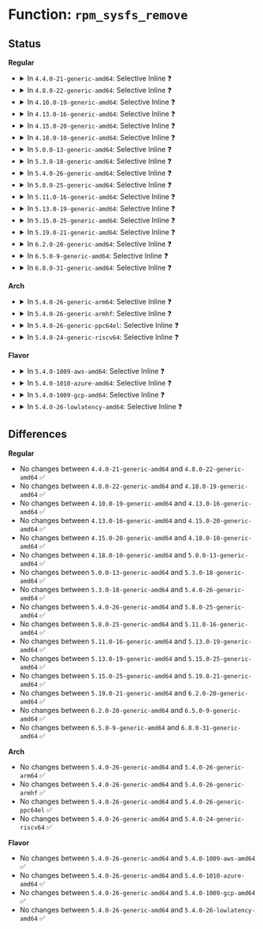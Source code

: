 # Function: <code>rpm_sysfs_remove</code>

## Status
<b>Regular</b>
<ul>
<li>
<details>
<summary>In <code>4.4.0-21-generic-amd64</code>: Selective Inline ❓</summary>

```c
void rpm_sysfs_remove(struct device * dev)
```

```json
{
  "name": "rpm_sysfs_remove",
  "collision_type": "Unique Global",
  "inline_type": "Selective",
  "funcs": [
    {
      "addr": 18446744071584432976,
      "name": "rpm_sysfs_remove",
      "external": true,
      "loc": "drivers/base/power/sysfs.c:752",
      "file": "drivers/base/power/sysfs.c",
      "inline": "not declared, inlined",
      "caller_inline": [
        "drivers/base/power/sysfs.c:dpm_sysfs_remove"
      ],
      "caller_func": [
        "drivers/base/power/runtime.c:pm_runtime_no_callbacks"
      ]
    }
  ],
  "symbols": [
    {
      "addr": 18446744071584432976,
      "name": "rpm_sysfs_remove",
      "section": ".text",
      "bind": "STB_GLOBAL",
      "size": 27
    }
  ]
}
```
</details>
</li>
<li>
<details>
<summary>In <code>4.8.0-22-generic-amd64</code>: Selective Inline ❓</summary>

```c
void rpm_sysfs_remove(struct device * dev)
```

```json
{
  "name": "rpm_sysfs_remove",
  "collision_type": "Unique Global",
  "inline_type": "Selective",
  "funcs": [
    {
      "addr": 18446744071584768922,
      "name": "rpm_sysfs_remove",
      "external": true,
      "loc": "drivers/base/power/sysfs.c:752",
      "file": "drivers/base/power/sysfs.c",
      "inline": "not declared, inlined",
      "caller_inline": [
        "drivers/base/power/sysfs.c:dpm_sysfs_remove"
      ],
      "caller_func": [
        "drivers/base/power/runtime.c:pm_runtime_no_callbacks"
      ]
    }
  ],
  "symbols": [
    {
      "addr": 18446744071584768848,
      "name": "rpm_sysfs_remove",
      "section": ".text",
      "bind": "STB_GLOBAL",
      "size": 27
    }
  ]
}
```
</details>
</li>
<li>
<details>
<summary>In <code>4.10.0-19-generic-amd64</code>: Selective Inline ❓</summary>

```c
void rpm_sysfs_remove(struct device * dev)
```

```json
{
  "name": "rpm_sysfs_remove",
  "collision_type": "Unique Global",
  "inline_type": "Selective",
  "funcs": [
    {
      "addr": 18446744071584959322,
      "name": "rpm_sysfs_remove",
      "external": true,
      "loc": "drivers/base/power/sysfs.c:756",
      "file": "drivers/base/power/sysfs.c",
      "inline": "not declared, inlined",
      "caller_inline": [
        "drivers/base/power/sysfs.c:dpm_sysfs_remove"
      ],
      "caller_func": [
        "drivers/base/power/runtime.c:pm_runtime_no_callbacks"
      ]
    }
  ],
  "symbols": [
    {
      "addr": 18446744071584959248,
      "name": "rpm_sysfs_remove",
      "section": ".text",
      "bind": "STB_GLOBAL",
      "size": 27
    }
  ]
}
```
</details>
</li>
<li>
<details>
<summary>In <code>4.13.0-16-generic-amd64</code>: Selective Inline ❓</summary>

```c
void rpm_sysfs_remove(struct device * dev)
```

```json
{
  "name": "rpm_sysfs_remove",
  "collision_type": "Unique Global",
  "inline_type": "Selective",
  "funcs": [
    {
      "addr": 18446744071585044218,
      "name": "rpm_sysfs_remove",
      "external": true,
      "loc": "drivers/base/power/sysfs.c:758",
      "file": "drivers/base/power/sysfs.c",
      "inline": "not declared, inlined",
      "caller_inline": [
        "drivers/base/power/sysfs.c:dpm_sysfs_remove"
      ],
      "caller_func": [
        "drivers/base/power/runtime.c:pm_runtime_no_callbacks"
      ]
    }
  ],
  "symbols": [
    {
      "addr": 18446744071585044144,
      "name": "rpm_sysfs_remove",
      "section": ".text",
      "bind": "STB_GLOBAL",
      "size": 27
    }
  ]
}
```
</details>
</li>
<li>
<details>
<summary>In <code>4.15.0-20-generic-amd64</code>: Selective Inline ❓</summary>

```c
void rpm_sysfs_remove(struct device * dev)
```

```json
{
  "name": "rpm_sysfs_remove",
  "collision_type": "Unique Global",
  "inline_type": "Selective",
  "funcs": [
    {
      "addr": 18446744071585466890,
      "name": "rpm_sysfs_remove",
      "external": true,
      "loc": "drivers/base/power/sysfs.c:747",
      "file": "drivers/base/power/sysfs.c",
      "inline": "not declared, inlined",
      "caller_inline": [
        "drivers/base/power/sysfs.c:dpm_sysfs_remove"
      ],
      "caller_func": [
        "drivers/base/power/runtime.c:pm_runtime_no_callbacks"
      ]
    }
  ],
  "symbols": [
    {
      "addr": 18446744071585466816,
      "name": "rpm_sysfs_remove",
      "section": ".text",
      "bind": "STB_GLOBAL",
      "size": 27
    }
  ]
}
```
</details>
</li>
<li>
<details>
<summary>In <code>4.18.0-10-generic-amd64</code>: Selective Inline ❓</summary>

```c
void rpm_sysfs_remove(struct device * dev)
```

```json
{
  "name": "rpm_sysfs_remove",
  "collision_type": "Unique Global",
  "inline_type": "Selective",
  "funcs": [
    {
      "addr": 18446744071585710762,
      "name": "rpm_sysfs_remove",
      "external": true,
      "loc": "drivers/base/power/sysfs.c:723",
      "file": "drivers/base/power/sysfs.c",
      "inline": "not declared, inlined",
      "caller_inline": [
        "drivers/base/power/sysfs.c:dpm_sysfs_remove"
      ],
      "caller_func": [
        "drivers/base/power/runtime.c:pm_runtime_no_callbacks"
      ]
    }
  ],
  "symbols": [
    {
      "addr": 18446744071585710688,
      "name": "rpm_sysfs_remove",
      "section": ".text",
      "bind": "STB_GLOBAL",
      "size": 27
    }
  ]
}
```
</details>
</li>
<li>
<details>
<summary>In <code>5.0.0-13-generic-amd64</code>: Selective Inline ❓</summary>

```c
void rpm_sysfs_remove(struct device * dev)
```

```json
{
  "name": "rpm_sysfs_remove",
  "collision_type": "Unique Global",
  "inline_type": "Selective",
  "funcs": [
    {
      "addr": 18446744071585842394,
      "name": "rpm_sysfs_remove",
      "external": true,
      "loc": "drivers/base/power/sysfs.c:723",
      "file": "drivers/base/power/sysfs.c",
      "inline": "not declared, inlined",
      "caller_inline": [
        "drivers/base/power/sysfs.c:dpm_sysfs_remove"
      ],
      "caller_func": [
        "drivers/base/power/runtime.c:pm_runtime_no_callbacks"
      ]
    }
  ],
  "symbols": [
    {
      "addr": 18446744071585842320,
      "name": "rpm_sysfs_remove",
      "section": ".text",
      "bind": "STB_GLOBAL",
      "size": 27
    }
  ]
}
```
</details>
</li>
<li>
<details>
<summary>In <code>5.3.0-18-generic-amd64</code>: Selective Inline ❓</summary>

```c
void rpm_sysfs_remove(struct device * dev)
```

```json
{
  "name": "rpm_sysfs_remove",
  "collision_type": "Unique Global",
  "inline_type": "Selective",
  "funcs": [
    {
      "addr": 18446744071586078828,
      "name": "rpm_sysfs_remove",
      "external": true,
      "loc": "drivers/base/power/sysfs.c:722",
      "file": "drivers/base/power/sysfs.c",
      "inline": "not declared, inlined",
      "caller_inline": [
        "drivers/base/power/sysfs.c:dpm_sysfs_remove"
      ],
      "caller_func": [
        "drivers/base/power/runtime.c:pm_runtime_no_callbacks"
      ]
    }
  ],
  "symbols": [
    {
      "addr": 18446744071586078752,
      "name": "rpm_sysfs_remove",
      "section": ".text",
      "bind": "STB_GLOBAL",
      "size": 23
    }
  ]
}
```
</details>
</li>
<li>
<details>
<summary>In <code>5.4.0-26-generic-amd64</code>: Selective Inline ❓</summary>

```c
void rpm_sysfs_remove(struct device * dev)
```

```json
{
  "name": "rpm_sysfs_remove",
  "collision_type": "Unique Global",
  "inline_type": "Selective",
  "funcs": [
    {
      "addr": 18446744071586227260,
      "name": "rpm_sysfs_remove",
      "external": true,
      "loc": "drivers/base/power/sysfs.c:781",
      "file": "drivers/base/power/sysfs.c",
      "inline": "not declared, inlined",
      "caller_inline": [
        "drivers/base/power/sysfs.c:dpm_sysfs_remove"
      ],
      "caller_func": [
        "drivers/base/power/runtime.c:pm_runtime_no_callbacks"
      ]
    }
  ],
  "symbols": [
    {
      "addr": 18446744071586227184,
      "name": "rpm_sysfs_remove",
      "section": ".text",
      "bind": "STB_GLOBAL",
      "size": 23
    }
  ]
}
```
</details>
</li>
<li>
<details>
<summary>In <code>5.8.0-25-generic-amd64</code>: Selective Inline ❓</summary>

```c
void rpm_sysfs_remove(struct device * dev)
```

```json
{
  "name": "rpm_sysfs_remove",
  "collision_type": "Unique Global",
  "inline_type": "Selective",
  "funcs": [
    {
      "addr": 18446744071586993180,
      "name": "rpm_sysfs_remove",
      "external": true,
      "loc": "drivers/base/power/sysfs.c:781",
      "file": "drivers/base/power/sysfs.c",
      "inline": "not declared, inlined",
      "caller_inline": [
        "drivers/base/power/sysfs.c:dpm_sysfs_remove"
      ],
      "caller_func": [
        "drivers/base/power/runtime.c:pm_runtime_no_callbacks"
      ]
    }
  ],
  "symbols": [
    {
      "addr": 18446744071586993104,
      "name": "rpm_sysfs_remove",
      "section": ".text",
      "bind": "STB_GLOBAL",
      "size": 23
    }
  ]
}
```
</details>
</li>
<li>
<details>
<summary>In <code>5.11.0-16-generic-amd64</code>: Selective Inline ❓</summary>

```c
void rpm_sysfs_remove(struct device * dev)
```

```json
{
  "name": "rpm_sysfs_remove",
  "collision_type": "Unique Global",
  "inline_type": "Selective",
  "funcs": [
    {
      "addr": 18446744071587077932,
      "name": "rpm_sysfs_remove",
      "external": true,
      "loc": "drivers/base/power/sysfs.c:824",
      "file": "drivers/base/power/sysfs.c",
      "inline": "not declared, inlined",
      "caller_inline": [
        "drivers/base/power/sysfs.c:dpm_sysfs_remove"
      ],
      "caller_func": [
        "drivers/base/power/runtime.c:pm_runtime_no_callbacks"
      ]
    }
  ],
  "symbols": [
    {
      "addr": 18446744071587077856,
      "name": "rpm_sysfs_remove",
      "section": ".text",
      "bind": "STB_GLOBAL",
      "size": 23
    }
  ]
}
```
</details>
</li>
<li>
<details>
<summary>In <code>5.13.0-19-generic-amd64</code>: Selective Inline ❓</summary>

```c
void rpm_sysfs_remove(struct device * dev)
```

```json
{
  "name": "rpm_sysfs_remove",
  "collision_type": "Unique Global",
  "inline_type": "Selective",
  "funcs": [
    {
      "addr": 18446744071586964204,
      "name": "rpm_sysfs_remove",
      "external": true,
      "loc": "drivers/base/power/sysfs.c:824",
      "file": "drivers/base/power/sysfs.c",
      "inline": "not declared, inlined",
      "caller_inline": [
        "drivers/base/power/sysfs.c:dpm_sysfs_remove"
      ],
      "caller_func": [
        "drivers/base/power/runtime.c:pm_runtime_no_callbacks"
      ]
    }
  ],
  "symbols": [
    {
      "addr": 18446744071586964128,
      "name": "rpm_sysfs_remove",
      "section": ".text",
      "bind": "STB_GLOBAL",
      "size": 23
    }
  ]
}
```
</details>
</li>
<li>
<details>
<summary>In <code>5.15.0-25-generic-amd64</code>: Selective Inline ❓</summary>

```c
void rpm_sysfs_remove(struct device * dev)
```

```json
{
  "name": "rpm_sysfs_remove",
  "collision_type": "Unique Global",
  "inline_type": "Selective",
  "funcs": [
    {
      "addr": 18446744071587530348,
      "name": "rpm_sysfs_remove",
      "external": true,
      "loc": "drivers/base/power/sysfs.c:824",
      "file": "drivers/base/power/sysfs.c",
      "inline": "not declared, inlined",
      "caller_inline": [
        "drivers/base/power/sysfs.c:dpm_sysfs_remove"
      ],
      "caller_func": [
        "drivers/base/power/runtime.c:pm_runtime_no_callbacks"
      ]
    }
  ],
  "symbols": [
    {
      "addr": 18446744071587530272,
      "name": "rpm_sysfs_remove",
      "section": ".text",
      "bind": "STB_GLOBAL",
      "size": 23
    }
  ]
}
```
</details>
</li>
<li>
<details>
<summary>In <code>5.19.0-21-generic-amd64</code>: Selective Inline ❓</summary>

```c
void rpm_sysfs_remove(struct device * dev)
```

```json
{
  "name": "rpm_sysfs_remove",
  "collision_type": "Unique Global",
  "inline_type": "Selective",
  "funcs": [
    {
      "addr": 18446744071588860819,
      "name": "rpm_sysfs_remove",
      "external": true,
      "loc": "drivers/base/power/sysfs.c:824",
      "file": "drivers/base/power/sysfs.c",
      "inline": "not declared, inlined",
      "caller_inline": [
        "drivers/base/power/sysfs.c:dpm_sysfs_remove"
      ],
      "caller_func": [
        "drivers/base/power/runtime.c:pm_runtime_no_callbacks"
      ]
    }
  ],
  "symbols": [
    {
      "addr": 18446744071588860736,
      "name": "rpm_sysfs_remove",
      "section": ".text",
      "bind": "STB_GLOBAL",
      "size": 31
    }
  ]
}
```
</details>
</li>
<li>
<details>
<summary>In <code>6.2.0-20-generic-amd64</code>: Selective Inline ❓</summary>

```c
void rpm_sysfs_remove(struct device * dev)
```

```json
{
  "name": "rpm_sysfs_remove",
  "collision_type": "Unique Global",
  "inline_type": "Selective",
  "funcs": [
    {
      "addr": 18446744071590367459,
      "name": "rpm_sysfs_remove",
      "external": true,
      "loc": "drivers/base/power/sysfs.c:824",
      "file": "drivers/base/power/sysfs.c",
      "inline": "not declared, inlined",
      "caller_inline": [
        "drivers/base/power/sysfs.c:dpm_sysfs_remove"
      ],
      "caller_func": [
        "drivers/base/power/runtime.c:pm_runtime_no_callbacks"
      ]
    }
  ],
  "symbols": [
    {
      "addr": 18446744071590367360,
      "name": "rpm_sysfs_remove",
      "section": ".text",
      "bind": "STB_GLOBAL",
      "size": 31
    }
  ]
}
```
</details>
</li>
<li>
<details>
<summary>In <code>6.5.0-9-generic-amd64</code>: Selective Inline ❓</summary>

```c
void rpm_sysfs_remove(struct device * dev)
```

```json
{
  "name": "rpm_sysfs_remove",
  "collision_type": "Unique Global",
  "inline_type": "Selective",
  "funcs": [
    {
      "addr": 18446744071590687955,
      "name": "rpm_sysfs_remove",
      "external": true,
      "loc": "drivers/base/power/sysfs.c:824",
      "file": "drivers/base/power/sysfs.c",
      "inline": "not declared, inlined",
      "caller_inline": [
        "drivers/base/power/sysfs.c:dpm_sysfs_remove"
      ],
      "caller_func": [
        "drivers/base/power/runtime.c:pm_runtime_no_callbacks"
      ]
    }
  ],
  "symbols": [
    {
      "addr": 18446744071590687856,
      "name": "rpm_sysfs_remove",
      "section": ".text",
      "bind": "STB_GLOBAL",
      "size": 31
    }
  ]
}
```
</details>
</li>
<li>
<details>
<summary>In <code>6.8.0-31-generic-amd64</code>: Selective Inline ❓</summary>

```c
void rpm_sysfs_remove(struct device * dev)
```

```json
{
  "name": "rpm_sysfs_remove",
  "collision_type": "Unique Global",
  "inline_type": "Selective",
  "funcs": [
    {
      "addr": 18446744071591049411,
      "name": "rpm_sysfs_remove",
      "external": true,
      "loc": "drivers/base/power/sysfs.c:824",
      "file": "drivers/base/power/sysfs.c",
      "inline": "not declared, inlined",
      "caller_inline": [
        "drivers/base/power/sysfs.c:dpm_sysfs_remove"
      ],
      "caller_func": [
        "drivers/base/power/runtime.c:pm_runtime_no_callbacks"
      ]
    }
  ],
  "symbols": [
    {
      "addr": 18446744071591049312,
      "name": "rpm_sysfs_remove",
      "section": ".text",
      "bind": "STB_GLOBAL",
      "size": 31
    }
  ]
}
```
</details>
</li>
</ul>
<b>Arch</b>
<ul>
<li>
<details>
<summary>In <code>5.4.0-26-generic-arm64</code>: Selective Inline ❓</summary>

```c
void rpm_sysfs_remove(struct device * dev)
```

```json
{
  "name": "rpm_sysfs_remove",
  "collision_type": "Unique Global",
  "inline_type": "Selective",
  "funcs": [
    {
      "addr": 18446603336499038380,
      "name": "rpm_sysfs_remove",
      "external": true,
      "loc": "drivers/base/power/sysfs.c:781",
      "file": "drivers/base/power/sysfs.c",
      "inline": "not declared, inlined",
      "caller_inline": [
        "drivers/base/power/sysfs.c:dpm_sysfs_remove"
      ],
      "caller_func": [
        "drivers/base/power/runtime.c:pm_runtime_no_callbacks"
      ]
    }
  ],
  "symbols": [
    {
      "addr": 18446603336499038264,
      "name": "rpm_sysfs_remove",
      "section": ".text",
      "bind": "STB_GLOBAL",
      "size": 56
    }
  ]
}
```
</details>
</li>
<li>
<details>
<summary>In <code>5.4.0-26-generic-armhf</code>: Selective Inline ❓</summary>

```c
void rpm_sysfs_remove(struct device * dev)
```

```json
{
  "name": "rpm_sysfs_remove",
  "collision_type": "Unique Global",
  "inline_type": "Selective",
  "funcs": [
    {
      "addr": 3231597476,
      "name": "rpm_sysfs_remove",
      "external": true,
      "loc": "drivers/base/power/sysfs.c:781",
      "file": "drivers/base/power/sysfs.c",
      "inline": "not declared, inlined",
      "caller_inline": [
        "drivers/base/power/sysfs.c:dpm_sysfs_remove"
      ],
      "caller_func": [
        "drivers/base/power/runtime.c:pm_runtime_no_callbacks"
      ]
    }
  ],
  "symbols": [
    {
      "addr": 3231597388,
      "name": "rpm_sysfs_remove",
      "section": ".text",
      "bind": "STB_GLOBAL",
      "size": 36
    }
  ]
}
```
</details>
</li>
<li>
<details>
<summary>In <code>5.4.0-26-generic-ppc64el</code>: Selective Inline ❓</summary>

```c
void rpm_sysfs_remove(struct device * dev)
```

```json
{
  "name": "rpm_sysfs_remove",
  "collision_type": "Unique Global",
  "inline_type": "Selective",
  "funcs": [
    {
      "addr": 13835058055292209016,
      "name": "rpm_sysfs_remove",
      "external": true,
      "loc": "drivers/base/power/sysfs.c:781",
      "file": "drivers/base/power/sysfs.c",
      "inline": "not declared, inlined",
      "caller_inline": [
        "drivers/base/power/sysfs.c:dpm_sysfs_remove"
      ],
      "caller_func": [
        "drivers/base/power/runtime.c:pm_runtime_no_callbacks"
      ]
    }
  ],
  "symbols": [
    {
      "addr": 13835058055292208864,
      "name": "rpm_sysfs_remove",
      "section": ".text",
      "bind": "STB_GLOBAL",
      "size": 60
    }
  ]
}
```
</details>
</li>
<li>
<details>
<summary>In <code>5.4.0-24-generic-riscv64</code>: Selective Inline ❓</summary>

```c
void rpm_sysfs_remove(struct device * dev)
```

```json
{
  "name": "rpm_sysfs_remove",
  "collision_type": "Unique Global",
  "inline_type": "Selective",
  "funcs": [
    {
      "addr": 18446743936276401014,
      "name": "rpm_sysfs_remove",
      "external": true,
      "loc": "drivers/base/power/sysfs.c:781",
      "file": "drivers/base/power/sysfs.c",
      "inline": "not declared, inlined",
      "caller_inline": [
        "drivers/base/power/sysfs.c:dpm_sysfs_remove"
      ],
      "caller_func": [
        "drivers/base/power/runtime.c:pm_runtime_no_callbacks"
      ]
    }
  ],
  "symbols": [
    {
      "addr": 18446743936276400904,
      "name": "rpm_sysfs_remove",
      "section": ".text",
      "bind": "STB_GLOBAL",
      "size": 50
    }
  ]
}
```
</details>
</li>
</ul>
<b>Flavor</b>
<ul>
<li>
<details>
<summary>In <code>5.4.0-1009-aws-amd64</code>: Selective Inline ❓</summary>

```c
void rpm_sysfs_remove(struct device * dev)
```

```json
{
  "name": "rpm_sysfs_remove",
  "collision_type": "Unique Global",
  "inline_type": "Selective",
  "funcs": [
    {
      "addr": 18446744071585987468,
      "name": "rpm_sysfs_remove",
      "external": true,
      "loc": "drivers/base/power/sysfs.c:781",
      "file": "drivers/base/power/sysfs.c",
      "inline": "not declared, inlined",
      "caller_inline": [
        "drivers/base/power/sysfs.c:dpm_sysfs_remove"
      ],
      "caller_func": [
        "drivers/base/power/runtime.c:pm_runtime_no_callbacks"
      ]
    }
  ],
  "symbols": [
    {
      "addr": 18446744071585987392,
      "name": "rpm_sysfs_remove",
      "section": ".text",
      "bind": "STB_GLOBAL",
      "size": 23
    }
  ]
}
```
</details>
</li>
<li>
<details>
<summary>In <code>5.4.0-1010-azure-amd64</code>: Selective Inline ❓</summary>

```c
void rpm_sysfs_remove(struct device * dev)
```

```json
{
  "name": "rpm_sysfs_remove",
  "collision_type": "Unique Global",
  "inline_type": "Selective",
  "funcs": [
    {
      "addr": 18446744071585836732,
      "name": "rpm_sysfs_remove",
      "external": true,
      "loc": "drivers/base/power/sysfs.c:781",
      "file": "drivers/base/power/sysfs.c",
      "inline": "not declared, inlined",
      "caller_inline": [
        "drivers/base/power/sysfs.c:dpm_sysfs_remove"
      ],
      "caller_func": [
        "drivers/base/power/runtime.c:pm_runtime_no_callbacks"
      ]
    }
  ],
  "symbols": [
    {
      "addr": 18446744071585836656,
      "name": "rpm_sysfs_remove",
      "section": ".text",
      "bind": "STB_GLOBAL",
      "size": 23
    }
  ]
}
```
</details>
</li>
<li>
<details>
<summary>In <code>5.4.0-1009-gcp-amd64</code>: Selective Inline ❓</summary>

```c
void rpm_sysfs_remove(struct device * dev)
```

```json
{
  "name": "rpm_sysfs_remove",
  "collision_type": "Unique Global",
  "inline_type": "Selective",
  "funcs": [
    {
      "addr": 18446744071586177276,
      "name": "rpm_sysfs_remove",
      "external": true,
      "loc": "drivers/base/power/sysfs.c:781",
      "file": "drivers/base/power/sysfs.c",
      "inline": "not declared, inlined",
      "caller_inline": [
        "drivers/base/power/sysfs.c:dpm_sysfs_remove"
      ],
      "caller_func": [
        "drivers/base/power/runtime.c:pm_runtime_no_callbacks"
      ]
    }
  ],
  "symbols": [
    {
      "addr": 18446744071586177200,
      "name": "rpm_sysfs_remove",
      "section": ".text",
      "bind": "STB_GLOBAL",
      "size": 23
    }
  ]
}
```
</details>
</li>
<li>
<details>
<summary>In <code>5.4.0-26-lowlatency-amd64</code>: Selective Inline ❓</summary>

```c
void rpm_sysfs_remove(struct device * dev)
```

```json
{
  "name": "rpm_sysfs_remove",
  "collision_type": "Unique Global",
  "inline_type": "Selective",
  "funcs": [
    {
      "addr": 18446744071586285900,
      "name": "rpm_sysfs_remove",
      "external": true,
      "loc": "drivers/base/power/sysfs.c:781",
      "file": "drivers/base/power/sysfs.c",
      "inline": "not declared, inlined",
      "caller_inline": [
        "drivers/base/power/sysfs.c:dpm_sysfs_remove"
      ],
      "caller_func": [
        "drivers/base/power/runtime.c:pm_runtime_no_callbacks"
      ]
    }
  ],
  "symbols": [
    {
      "addr": 18446744071586285824,
      "name": "rpm_sysfs_remove",
      "section": ".text",
      "bind": "STB_GLOBAL",
      "size": 23
    }
  ]
}
```
</details>
</li>
</ul>

## Differences
<b>Regular</b>
<ul>
<li>
No changes between <code>4.4.0-21-generic-amd64</code> and <code>4.8.0-22-generic-amd64</code> ✅
</li>
<li>
No changes between <code>4.8.0-22-generic-amd64</code> and <code>4.10.0-19-generic-amd64</code> ✅
</li>
<li>
No changes between <code>4.10.0-19-generic-amd64</code> and <code>4.13.0-16-generic-amd64</code> ✅
</li>
<li>
No changes between <code>4.13.0-16-generic-amd64</code> and <code>4.15.0-20-generic-amd64</code> ✅
</li>
<li>
No changes between <code>4.15.0-20-generic-amd64</code> and <code>4.18.0-10-generic-amd64</code> ✅
</li>
<li>
No changes between <code>4.18.0-10-generic-amd64</code> and <code>5.0.0-13-generic-amd64</code> ✅
</li>
<li>
No changes between <code>5.0.0-13-generic-amd64</code> and <code>5.3.0-18-generic-amd64</code> ✅
</li>
<li>
No changes between <code>5.3.0-18-generic-amd64</code> and <code>5.4.0-26-generic-amd64</code> ✅
</li>
<li>
No changes between <code>5.4.0-26-generic-amd64</code> and <code>5.8.0-25-generic-amd64</code> ✅
</li>
<li>
No changes between <code>5.8.0-25-generic-amd64</code> and <code>5.11.0-16-generic-amd64</code> ✅
</li>
<li>
No changes between <code>5.11.0-16-generic-amd64</code> and <code>5.13.0-19-generic-amd64</code> ✅
</li>
<li>
No changes between <code>5.13.0-19-generic-amd64</code> and <code>5.15.0-25-generic-amd64</code> ✅
</li>
<li>
No changes between <code>5.15.0-25-generic-amd64</code> and <code>5.19.0-21-generic-amd64</code> ✅
</li>
<li>
No changes between <code>5.19.0-21-generic-amd64</code> and <code>6.2.0-20-generic-amd64</code> ✅
</li>
<li>
No changes between <code>6.2.0-20-generic-amd64</code> and <code>6.5.0-9-generic-amd64</code> ✅
</li>
<li>
No changes between <code>6.5.0-9-generic-amd64</code> and <code>6.8.0-31-generic-amd64</code> ✅
</li>
</ul>
<b>Arch</b>
<ul>
<li>
No changes between <code>5.4.0-26-generic-amd64</code> and <code>5.4.0-26-generic-arm64</code> ✅
</li>
<li>
No changes between <code>5.4.0-26-generic-amd64</code> and <code>5.4.0-26-generic-armhf</code> ✅
</li>
<li>
No changes between <code>5.4.0-26-generic-amd64</code> and <code>5.4.0-26-generic-ppc64el</code> ✅
</li>
<li>
No changes between <code>5.4.0-26-generic-amd64</code> and <code>5.4.0-24-generic-riscv64</code> ✅
</li>
</ul>
<b>Flavor</b>
<ul>
<li>
No changes between <code>5.4.0-26-generic-amd64</code> and <code>5.4.0-1009-aws-amd64</code> ✅
</li>
<li>
No changes between <code>5.4.0-26-generic-amd64</code> and <code>5.4.0-1010-azure-amd64</code> ✅
</li>
<li>
No changes between <code>5.4.0-26-generic-amd64</code> and <code>5.4.0-1009-gcp-amd64</code> ✅
</li>
<li>
No changes between <code>5.4.0-26-generic-amd64</code> and <code>5.4.0-26-lowlatency-amd64</code> ✅
</li>
</ul>
